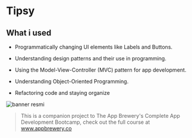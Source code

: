 

# Tipsy

 

## What i used

* Programmatically changing UI elements like Labels and Buttons.

* Understanding design patterns and their use in programming.

* Using the Model-View-Controller (MVC) pattern for app development.

* Understanding Object-Oriented Programming.

* Refactoring code and staying organize



![banner resmi](https://r.resimlink.com/Uqkcmv5d.png)

>This is a companion project to The App Brewery's Complete App Development Bootcamp, check out the full course at www.appbrewery.co



